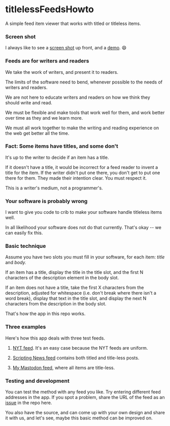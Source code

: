 # titlelessFeedsHowto

A simple feed item viewer that works with titled or titleless items. 

### Screen shot

I always like to see a <a href="http://scripting.com/images/2022/12/10/titleLessExample.png">screen shot</a> up front, and a <a href="http://scripting.com/code/titleless/?url=https%3A%2F%2Frss.nytimes.com%2Fservices%2Fxml%2Frss%2Fnyt%2FWorld.xml#">demo</a>. :smile:

### Feeds are for writers and readers

We take the work of writers, and present it to readers. 

The limits of the software need to bend, whenever possible to the needs of writers and readers. 

We are not here to educate writers and readers on how we think they should write and read. 

We must be flexible and make tools that work well for them, and work better over time as they and we learn more. 

We must all work together to make the writing and reading experience on the web get better all the time. 

### Fact: Some items have titles, and some don't

It's up to the writer to decide if an item has a title.

If it doesn't have a title, it would be incorrect for a feed reader to invent a title for the item. If the writer didn't put one there, you don't get to put one there for them. They made their intention clear. You must respect it. 

This is a writer's medium, not a programmer's.

### Your software is probably wrong

I want to give you code to crib to make your software handle titleless items well. 

In all likelihood your software does not do that currently. That's okay -- we can easily fix this.

### Basic technique

Assume you have two slots you must fill in your software, for each item: <i>title</i> and <i>body.</i>

If an item has a title, display the title in the title slot, and the first N characters of the description element in the body slot. 

If an item does not have a title, take the first X characters from the description, adjusted for whitespace (i.e. don't break where there isn't a word break), display that text in the title slot, and display the next N characters from the description in the body slot. 

That's how the app in this repo works.

### Three examples

Here's how this app deals with three test feeds. 

1. <a href="http://scripting.com/code/titleless/?url=https%3A%2F%2Frss.nytimes.com%2Fservices%2Fxml%2Frss%2Fnyt%2FWorld.xml#">NYT feed</a>. It's an easy case because the NYT feeds are uniform. 

2. <a href="http://scripting.com/code/titleless/?url=http%3A%2F%2Fscripting.com%2Frss.xml">Scripting News feed</a> contains both titled and title-less posts.

3. <a href="http://scripting.com/code/titleless/?url=https%3A%2F%2Fmastodon.social%2F%40davew.rss">My Mastodon feed</a>, where all items are title-less. 

### Testing and development

You can test the method with any feed you like. Try entering different feed addresses in the app. If you spot a problem, share the URL of the feed as an <a href="https://github.com/scripting/titlelessFeedsHowto/issues">issue</a> in the repo here. 

You also have the source, and can come up with your own design and share it with us, and let's see, maybe this basic method can be improved on. 

